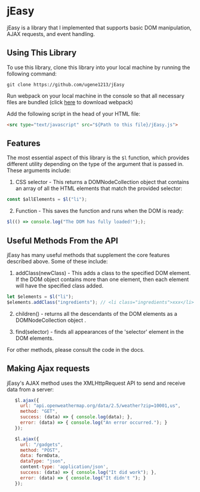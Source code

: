 # jEasy

jEasy is a library that I implemented that supports basic DOM manipulation, AJAX requests, and event handling.

## Using This Library

To use this library, clone this library into your local machine by running the following command:

```
git clone https://github.com/ugene1213/jEasy

```

Run webpack on your local machine in the console so that all necessary files are bundled (click [here](http://webpack.github.io/docs/installation.html) to download webpack)

Add the following script in the head of your HTML file:

```html
<src type="text/javascript" src="${Path to this file}/jEasy.js">

```

## Features

The most essential aspect of this library is the `$l` function, which provides different utility depending on the type of the argument that is passed in. These arguments include:

1. CSS selector - This returns a DOMNodeCollection object that contains an array of all the HTML elements that match the provided selector:

```javascript
const $allElements = $l("li");
```

2. Function - This saves the function and runs when the DOM is ready:

```javascript
$l(() => console.log("The DOM has fully loaded!"););
```

## Useful Methods From the API

jEasy has many useful methods that supplement the core features described above. Some of these include:

1. addClass(newClass) - This adds a class to the specified DOM element. If the DOM object contains more than one
element, then each element will have the specified class added.

```javascript
let $elements = $l("li");
$elements.addClass("ingredients"); // <li class="ingredients">xxx</li>
```

2. children() - returns all the descendants of the DOM elements as a DOMNodeCollection object .

3. find(selector) - finds all appearances of the 'selector' element in the DOM elements.

For other methods, please consult the code in the docs.


## Making Ajax requests

jEasy's AJAX method uses the XMLHttpRequest API to send and receive data from a server:
```javascript
   $l.ajax({
     url: "api.openweathermap.org/data/2.5/weather?zip=10001,us",
     method: "GET",
     success: (data) => { console.log(data); },
     error: (data) => { console.log("An error occurred."); }
   });
```

```javascript
   $l.ajax({
     url: "/gadgets",
     method: "POST",
     data: formData,
     dataType: "json",
     content-type: 'application/json',
     success: (data) => { console.log("It did work"); },
     error: (data) => { console.log("It didn't "); }
   });
```
